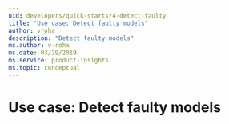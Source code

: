```yaml
---
uid: developers/quick-starts/4-detect-faulty
title: "Use case: Detect faulty models"
author: vroha
description: "Detect faulty models"
ms.author: v-roha
ms.date: 03/29/2019
ms.service: product-insights
ms.topic: conceptual
---
```


# Use case: Detect faulty models


